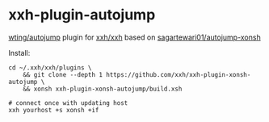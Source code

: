 # xxh-plugin-autojump
[wting/autojump](https://github.com/wting/autojump) plugin for [xxh/xxh](https://github.com/xxh/xxh) based on [sagartewari01/autojump-xonsh](https://github.com/sagartewari01/autojump-xonsh)

Install:
```
cd ~/.xxh/xxh/plugins \
    && git clone --depth 1 https://github.com/xxh/xxh-plugin-xonsh-autojump \
    && xonsh xxh-plugin-xonsh-autojump/build.xsh
    
# connect once with updating host
xxh yourhost +s xonsh +if
```

